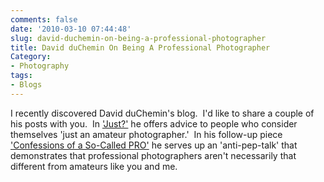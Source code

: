 ```yaml
---
comments: false
date: '2010-03-10 07:44:48'
slug: david-duchemin-on-being-a-professional-photographer
title: David duChemin On Being A Professional Photographer
Category:
- Photography
tags:
- Blogs
---
```


I recently discovered David duChemin's blog.  I'd like to share a couple of
his posts with you.  In
['Just?'](http://www.pixelatedimage.com/blog/2009/11/just/) he offers advice
to people who consider themselves 'just an amateur photographer.'  In his
follow-up piece ['Confessions of a So-Called PRO'](http://www.pixelatedimage.com/blog/2010/03/not-much-of-a-pro-really/) he
serves up an 'anti-pep-talk' that demonstrates that professional photographers
aren't necessarily that different from amateurs like you and me.

<!-- ai c http://www.flickr.com/photos/aijazansari/3182995057/ http://farm4.static.flickr.com/3507/3182995057_700d89dc98.jpg 500 333 Fish -->
